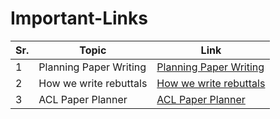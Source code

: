 # Important-Links
| Sr. | Topic | Link |
|-----|-------|------|
|1    |Planning Paper Writing|[Planning Paper Writing](https://deviparikh.medium.com/planning-paper-writing-553f497e8839)|
|2    |How we write rebuttals|[How we write rebuttals](https://deviparikh.medium.com/how-we-write-rebuttals-dc84742fece1)|
|3    |ACL Paper Planner|[ACL Paper Planner](https://docs.google.com/document/d/1osH-iDJXn1eyVeekytDyi5ZOUqfbUQvrPyzgSdFv5Tg/edit?tab=t.0#heading=h.ymdzzsrtrfzf)|
